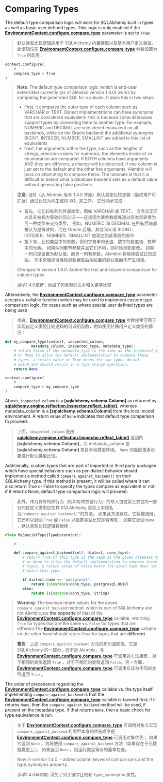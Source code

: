 # Comparing Types

[EnvironmentContext.configure.compare_type]: ../en/api/runtime.html#alembic.runtime.environment.EnvironmentContext.configure.params.compare_type
[sqlalchemy.engine.reflection.Inspector.reflect_table()]: https://docs.sqlalchemy.org/en/14/core/reflection.html#sqlalchemy.engine.reflection.Inspector.reflect_table
[EnvironmentContext.configure.compare_type]: ../en/api/runtime.html#alembic.runtime.environment.EnvironmentContext.configure.params.compare_type

The default type comparison logic will work for SQLAlchemy built in types as well as basic user defined types. This logic is only enabled if the **[EnvironmentContext.configure.compare_type]** parameter is set to `True`:

> 默认类型比较逻辑适用于 SQLAlchemy 内置类型以及基本用户定义类型。 此逻辑仅在 **[EnvironmentContext.configure.compare_type]** 参数设置为 `True` 时启用：

```python
context.configure(
    # ...
    compare_type = True
)
```

> **Note**: The default type comparison logic (which is end-user extensible) currently (as of Alembic version 1.4.0) works by comparing the generated SQL for a column. It does this in two steps-
>
> * First, it compares the outer type of each column such as VARCHAR or TEXT. Dialect implementations can have synonyms that are considered equivalent- this is because some databases support types by converting them to another type. For example, NUMERIC and DECIMAL are considered equivalent on all backends, while on the Oracle backend the additional synonyms BIGINT, INTEGER, NUMBER, SMALLINT are added to this list of equivalents
> * Next, the arguments within the type, such as the lengths of strings, precision values for numerics, the elements inside of an enumeration are compared. If BOTH columns have arguments AND they are different, a change will be detected. If one column is just set to the default and the other has arguments, Alembic will pass on attempting to compare these. The rationale is that it is difficult to detect what a database backend sets as a default value without generating false positives.

> **注意**: 当前（从 Alembic 版本 1.4.0 开始）默认类型比较逻辑（最终用户可扩展）通过比较为列生成的 SQL 来工作。 它分两步完成 -
>
> * 首先，它比较每列的外部类型，例如 VARCHAR 或 TEXT。 方言实现可以具有被视为等效的同义词——这是因为某些数据库通过将类型转换为另一种类型来支持类型。 例如，NUMERIC 和 DECIMAL 在所有后端都被认为是等效的，而在 Oracle 后端，其他同义词 BIGINT、INTEGER、NUMBER、SMALLINT 被添加到此等效列表中
> * 接下来，比较类型中的参数，例如字符串的长度、数字的精度值、枚举中的元素。 如果两列都有参数并且它们不同，则将检测到更改。 如果一列只是设置为默认值，而另一列有参数，Alembic 将继续尝试比较这些。 基本原理是很难检测数据库后端设置的默认值而不产生误报。

> *Changed in version 1.4.0*: Added the text and keyword comparison for column types

> *版本1.4.0更新*：添加了列类型的文本和关键字比较

Alternatively, the **[EnvironmentContext.configure.compare_type]** parameter accepts a callable function which may be used to implement custom type comparison logic, for cases such as where special user defined types are being used:

> 或者，**[EnvironmentContext.configure.compare_type]** 参数接受可用于实现自定义类型比较逻辑的可调用函数，例如使用特殊用户定义类型的情况：

```python
def my_compare_type(context, inspected_column,
            metadata_column, inspected_type, metadata_type):
    # return False if the metadata_type is the same as the inspected_type
    # or None to allow the default implementation to compare these
    # types. a return value of True means the two types do not
    # match and should result in a type change operation.
    return None

context.configure(
    # ...
    compare_type = my_compare_type
)
```

Above, `inspected_column` is a **[sqlalchemy.schema.Column]** as returned by **[sqlalchemy.engine.reflection.Inspector.reflect_table()]**, whereas metadata_column is a **[sqlalchemy.schema.Column]** from the local model environment. A return value of `None` indicates that default type comparison to proceed.

> 上面，`inspected_column` 是由 **[sqlalchemy.engine.reflection.Inspector.reflect_table()]** 返回的 **[sqlalchemy.schema.Column]**，而 metadata_column 是 **[sqlalchemy.schema.Column]** 来自本地模型环境。 `None` 的返回值表示要进行默认类型比较。

Additionally, custom types that are part of imported or third party packages which have special behaviors such as per-dialect behavior should implement a method called `compare_against_backend()` on their SQLAlchemy type. If this method is present, it will be called where it can also return True or False to specify the types compare as equivalent or not; if it returns None, default type comparison logic will proceed:

> 此外，作为具有特殊行为（例如每种方言行为）的导入包或第三方包的一部分的自定义类型应在其 SQLAlchemy 类型上实现名为`“compare_against_backend()”`的方法。 如果此方法存在，它将被调用，它还可以返回 `True` 或 `False` 以指定类型比较是否等效； 如果它返回 `None` ，默认类型比较逻辑将继续：

```python
class MySpecialType(TypeDecorator):

    # ...

    def compare_against_backend(self, dialect, conn_type):
        # return True if this type is the same as the given database type,
        # or None to allow the default implementation to compare these
        # types. a return value of False means the given type does not
        # match this type.

        if dialect.name == 'postgresql':
            return isinstance(conn_type, postgresql.UUID)
        else:
            return isinstance(conn_type, String)
```

> **Warning**: The boolean return values for the above `compare_against_backend` method, which is part of SQLAlchemy and not Alembic,are **the opposite** of that of the **[EnvironmentContext.configure.compare_type]** callable, returning `True` for types that are the same vs. `False` for types that are different.The **[EnvironmentContext.configure.compare_type]** callable on the other hand should return `True` for types that are **different**.

> **警告**：上述 `compare_against_backend` 方法的布尔返回值，它是 SQLAlchemy 的一部分，而不是 Alembic，与 **[EnvironmentContext.configure.compare_type]** 可调用的方法相反，对于相同的类型返回  `True` ，对于不相同的类型返回 `False`。另一方面，**[EnvironmentContext.configure.compare_type]** 可调用应该为不同的类型返回 `True` 。

The order of precedence regarding the **[EnvironmentContext.configure.compare_type]** callable vs. the type itself implementing `compare_against_backend` is that the **[EnvironmentContext.configure.compare_type]** callable is favored first; if it returns `None`, then the `compare_against_backend` method will be used, if present on the metadata type. If that returns `None`, then a basic check for type equivalence is run.

> 关于 **[EnvironmentContext.configure.compare_type]**  可调用对象与实现 `compare_against_backend` 的类型本身的优先顺序是 **[EnvironmentContext.configure.compare_type]** 可调用对象优先； 如果它返回 `None` ，则将使用 `compare_against_backend` 方法（如果存在于元数据类型上）。 如果返回 `None` ，则运行类型等价的基本检查。

> *New in version 1.4.0*: - added column keyword comparisons and the type_synonyms property.

> *版本1.4.0新功能*: 添加了列关键字比较和 type_synonyms 属性。
